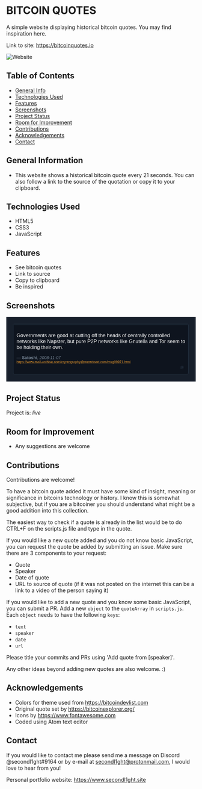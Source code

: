 # BITCOIN QUOTES

A simple website displaying historical bitcoin quotes. You may find inspiration here.

Link to site: https://bitcoinquotes.io

![Website](https://img.shields.io/website?style=flat-square&url=https%3A%2F%2Fbitcoinquotes.io)

## Table of Contents

-   [General Info](#general-information)
-   [Technologies Used](#technologies-used)
-   [Features](#features)
-   [Screenshots](#screenshots)
-   [Project Status](#project-status)
-   [Room for Improvement](#room-for-improvement)
-   [Contributions](#contributions)
-   [Acknowledgements](#acknowledgements)
-   [Contact](#contact)

## General Information

-   This website shows a historical bitcoin quote every 21 seconds. You can also follow a link to the source of the quotation or copy it to your clipboard.

## Technologies Used

-   HTML5
-   CSS3
-   JavaScript

## Features

-   See bitcoin quotes
-   Link to source
-   Copy to clipboard
-   Be inspired

## Screenshots

![screenshot](./screenshot.png)

## Project Status

Project is: _live_

## Room for Improvement

-   Any suggestions are welcome

## Contributions

Contributions are welcome!

To have a bitcoin quote added it must have some kind of insight, meaning or significance in bitcoins technology or history. I know this is somewhat subjective, but if you are a bitcoiner you should understand what might be a good addition into this collection.

The easiest way to check if a quote is already in the list would be to do CTRL+F on the scripts.js file and type in the quote.

If you would like a new quote added and you do not know basic JavaScript, you can request the quote be added by submitting an issue. Make sure there are 3 components to your request:
- Quote
- Speaker
- Date of quote
- URL to source of quote (if it was not posted on the internet this can be a link to a video of the person saying it)

If you would like to add a new quote and you know some basic JavaScript, you can submit a PR. Add a new `object` to the `quoteArray` in `scripts.js`. Each `object` needs to have the following `keys`:
- `text`
- `speaker`
- `date`
- `url`

Please title your commits and PRs using 'Add quote from [speaker]'.

Any other ideas beyond adding new quotes are also welcome. :)

## Acknowledgements

-   Colors for theme used from https://bitcoindevlist.com
-   Original quote set by https://bitcoinexplorer.org/
-   Icons by https://www.fontawesome.com
-   Coded using Atom text editor

## Contact

If you would like to contact me please send me a message on Discord @secondl1ght#9164 or by e-mail at secondl1ght@protonmail.com, I would love to hear from you!

Personal portfolio website: <https://www.secondl1ght.site>

